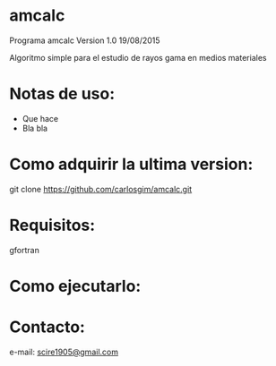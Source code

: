 # amcalc

Programa amcalc Version 1.0 19/08/2015

Algoritmo simple para el estudio de rayos gama en medios materiales


Notas de uso:
=============

- Que hace
- Bla bla

Como adquirir la ultima version:
================================

git clone https://github.com/carlosgim/amcalc.git


Requisitos:
===========

gfortran

Como ejecutarlo:
================

Contacto:
=========

e-mail: scire1905@gmail.com
